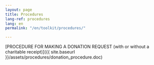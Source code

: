 ```yaml
---
layout: page
title: Procedures
lang-ref: procedures
lang: en
permalink: "/en/toolkit/procedures/"

---
```

[PROCEDURE FOR MAKING A DONATION REQUEST (with or without a charitable receipt)]({{ site.baseurl }}/assets/procedures/donation_procedure.doc)